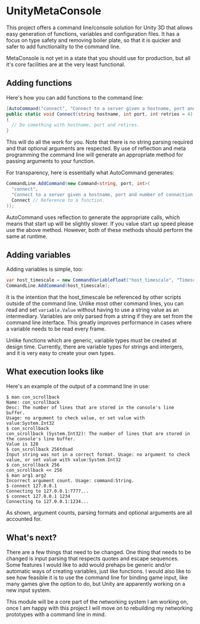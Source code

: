 # UnityMetaConsole
This project offers a command line/console solution for Unity 3D that allows easy generation of functions, variables and configuration files. It has a focus on type safety and removing boiler plate, so that it is quicker and safer to add functionality to the command line.

MetaConsole is not yet in a state that you should use for production, but all it's core facilities are at the very least functional.

## Adding functions
Here's how you can add functions to the command line:

```cs
[AutoCommand("connect", "Connect to a server given a hostname, port and number of connection retries.")]
public static void Connect(string hostname, int port, int retries = 4)
{
  // Do something with hostname, port and retires.
}
```

This will do all the work for you. Note that there is no string parsing required and that optional arguments are respected. By use of reflection and meta programming the command line will generate an appropriate method for passing arguments to your function.

For transparency, here is essentially what AutoCommand generates:

```cs
CommandLine.AddCommand(new Command<string, port, int>(
  "connect", 
  "Connect to a server given a hostname, port and number of connection retries."
  Connect // Reference to a function.
));
```

AutoCommand uses reflection to generate the appropriate calls, which means that start up will be slightly slower. If you value start up speed please use the above method. However, both of these methods should perform the same at runtime.

## Adding variables
Adding variables is simple, too:

```cs
var host_timescale = new CommandVariableFloat("host_timescale", "Timescale of the host.", value:1.0f, min:0f, max:10f);
CommandLine.AddCommand(host_timescale);
```

It is the intention that the host_timescale be referenced by other scripts outside of the command line. Unlike most other command lines, you can read and set ``variable.Value`` without having to use a string value as an intermediary. Variables are only parsed from a string if they are set from the command line interface. This greatly improves performance in cases where a variable needs to be read every frame.

Unlike functions which are generic, variable types must be created at design time. Currently, there are variable types for strings and intergers, and it is very easy to create your own types.

## What execution looks like
Here's an example of the output of a command line in use:

```
$ man con_scrollback
Name: con_scrollback
Desc: The number of lines that are stored in the console's line buffer.
Usage: no argument to check value, or set value with value:System.Int32
$ con_scrollback
con_scrollback (System.Int32): The number of lines that are stored in the console's line buffer.
Value is 128
$ con_scrollback 256tdsad
Input string was not in a correct format. Usage: no argument to check value, or set value with value:System.Int32
$ con_scrollback 256
con_scrollback << 256
$ man arg1 arg2
Incorrect argument count. Usage: command:String.
$ connect 127.0.0.1
Connecting to 127.0.0.1:7777...
$ connect 127.0.0.1 1234
Connecting to 127.0.0.1:1234...
```

As shown, argument counts, parsing formats and optional arguments are all accounted for.

## What's next?

There are a few things that need to be changed. One thing that needs to be changed is input parsing that respects quotes and escape sequences. Some features I would like to add would prehaps be generic and/or automatic ways of creating variables, just like functions. I would also like to see how feasible it is to use the command line for binding game input, like many games give the option to do, but Unity are apparently working on a new input system.

This module will be a core part of the networking system I am working on, once I am happy with this project I will move on to rebuilding my networking prototypes with a command line in mind.
